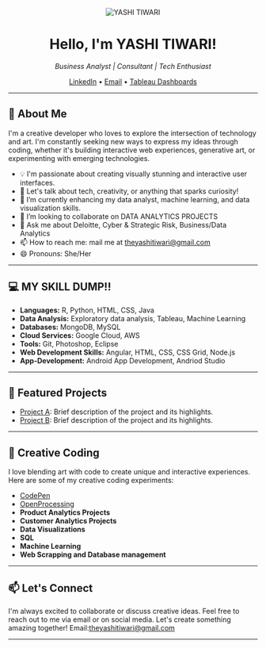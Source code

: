 <p align="center">
  <img src="https://drive.google.com/file/d/1J5zeowb9KNxKYl5_CuAtye4OriZROTYE/view?usp=sharing" alt="YASHI TIWARI">
</p>

<h1 align="center">Hello, I'm YASHI TIWARI!</h1>

<p align="center">
  <em>Business Analyst | Consultant | Tech Enthusiast</em>
</p>

<p align="center">
  <a href="https://www.linkedin.com/in/yashi-tiwari-a991b6145/">LinkedIn</a> •
  <a href="theyashitiwari@gmail.com">Email</a> •
  <a href="https://public.tableau.com/app/profile/yashi.tiwari">Tableau Dashboards</a>
</p>

---

## 🚀 About Me

I'm a creative developer who loves to explore the intersection of technology and art. I'm constantly seeking new ways to express my ideas through coding, whether it's building interactive web experiences, generative art, or experimenting with emerging technologies.

- 💡 I'm passionate about creating visually stunning and interactive user interfaces.
- 💬 Let's talk about tech, creativity, or anything that sparks curiosity!
- 🌱 I’m currently enhancing my data analyst, machine learning, and data visualization skills.
- 👯 I’m looking to collaborate on DATA ANALYTICS PROJECTS
- 💬 Ask me about Deloitte, Cyber & Strategic Risk, Business/Data Analytics
- 📫 How to reach me: mail me at theyashitiwari@gmail.com
- 😄 Pronouns: She/Her
---

## 💻 MY SKILL DUMP!!

- **Languages:** R, Python, HTML, CSS, Java
- **Data Analysis:** Exploratory data analysis, Tableau, Machine Learning
- **Databases:** MongoDB, MySQL
- **Cloud Services:** Google Cloud, AWS
- **Tools:** Git, Photoshop, Eclipse
- **Web Development Skills:** Angular, HTML, CSS, CSS Grid, Node.js
- **App-Development:** Android App Development, Andriod Studio

---

## 🌟 Featured Projects

- [Project A](https://github.com/yourusername/project-a): Brief description of the project and its highlights.
- [Project B](https://github.com/yourusername/project-b): Brief description of the project and its highlights.

---

## 🎨 Creative Coding

I love blending art with code to create unique and interactive experiences. Here are some of my creative coding experiments:

- [CodePen](https://codepen.io/yourusername)
- [OpenProcessing](https://openprocessing.org/user/yourusername)
- **Product Analytics Projects**
- **Customer Analytics Projects**
- **Data Visualizations**
- **SQL**
- **Machine Learning**
- **Web Scrapping and Database management**


---

## 📫 Let's Connect

I'm always excited to collaborate or discuss creative ideas. Feel free to reach out to me via email or on social media. Let's create something amazing together!
Email:theyashitiwari@gmail.com

---


